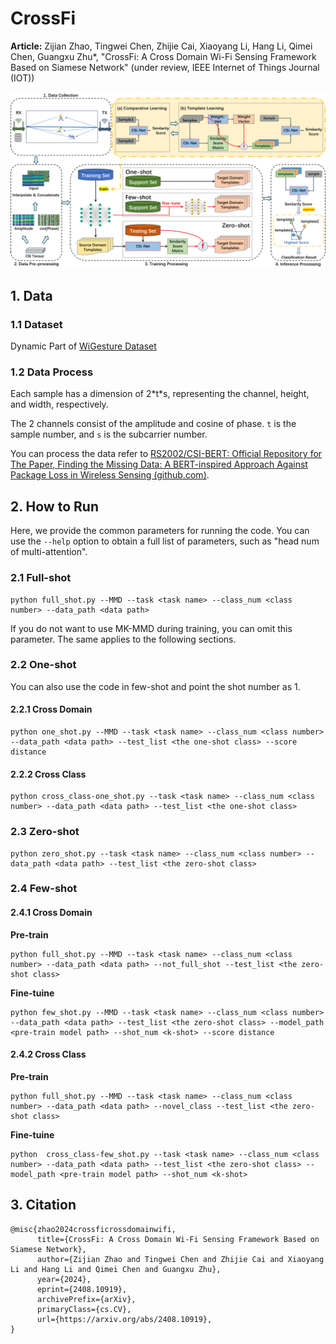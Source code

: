 # CrossFi

**Article:** Zijian Zhao, Tingwei Chen, Zhijie Cai, Xiaoyang Li, Hang Li, Qimei Chen, Guangxu Zhu*, "CrossFi: A Cross Domain Wi-Fi Sensing Framework Based on Siamese Network" (under review, IEEE Internet of Things Journal (IOT))

![](./img/main.png)



## 1. Data

### 1.1 Dataset

Dynamic Part of [WiGesture Dataset](https://paperswithcode.com/dataset/wigesture)

### 1.2 Data Process

Each sample has a dimension of 2\*t\*s, representing the channel, height, and width, respectively.

The 2 channels consist of the amplitude and cosine of phase. `t` is the sample number, and `s` is the subcarrier number.

You can process the data refer to [RS2002/CSI-BERT: Official Repository for The Paper, Finding the Missing Data: A BERT-inspired Approach Against Package Loss in Wireless Sensing (github.com)](https://github.com/RS2002/CSI-BERT).



## 2. How to Run

Here, we provide the common parameters for running the code. You can use the `--help` option to obtain a full list of parameters, such as "head num of multi-attention".



### 2.1 Full-shot

```shell
python full_shot.py --MMD --task <task name> --class_num <class number> --data_path <data path>
```

If you do not want to use MK-MMD during training, you can omit this parameter. The same applies to the following sections.



### 2.2 One-shot

You can also use the code in few-shot and point the shot number as 1.

#### 2.2.1 Cross Domain

```shell
python one_shot.py --MMD --task <task name> --class_num <class number> --data_path <data path> --test_list <the one-shot class> --score distance
```



#### 2.2.2 Cross Class

```shell
python cross_class-one_shot.py --task <task name> --class_num <class number> --data_path <data path> --test_list <the one-shot class>
```



### 2.3 Zero-shot

```shell
python zero_shot.py --task <task name> --class_num <class number> --data_path <data path> --test_list <the zero-shot class>
```



### 2.4 Few-shot

#### 2.4.1 Cross Domain

**Pre-train**

```shell
python full_shot.py --MMD --task <task name> --class_num <class number> --data_path <data path> --not_full_shot --test_list <the zero-shot class>
```



**Fine-tuine**

```shell
python few_shot.py --MMD --task <task name> --class_num <class number> --data_path <data path> --test_list <the zero-shot class> --model_path <pre-train model path> --shot_num <k-shot> --score distance
```



#### 2.4.2 Cross Class

**Pre-train**

```shell
python full_shot.py --MMD --task <task name> --class_num <class number> --data_path <data path> --novel_class --test_list <the zero-shot class>
```



**Fine-tuine**

```shell
python  cross_class-few_shot.py --task <task name> --class_num <class number> --data_path <data path> --test_list <the zero-shot class> --model_path <pre-train model path> --shot_num <k-shot>
```



## 3. Citation

```
@misc{zhao2024crossficrossdomainwifi,
      title={CrossFi: A Cross Domain Wi-Fi Sensing Framework Based on Siamese Network}, 
      author={Zijian Zhao and Tingwei Chen and Zhijie Cai and Xiaoyang Li and Hang Li and Qimei Chen and Guangxu Zhu},
      year={2024},
      eprint={2408.10919},
      archivePrefix={arXiv},
      primaryClass={cs.CV},
      url={https://arxiv.org/abs/2408.10919}, 
}
```


